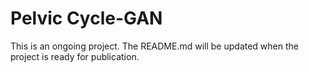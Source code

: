 # Pelvic Cycle-GAN

This is an ongoing project. The README.md will be updated when the project is 
ready for publication.